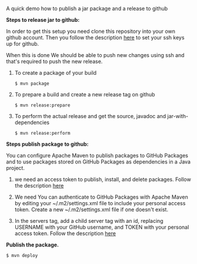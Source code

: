 A quick demo how to publish a jar package and a release to github

**Steps to release jar to github:**

In order to get this setup you need clone this repository into your own github account. Then you follow the description [here](https://docs.github.com/en/authentication/connecting-to-github-with-ssh/generating-a-new-ssh-key-and-adding-it-to-the-ssh-agent) to set your ssh keys up for github.

When this is done We should be able to push new changes using ssh and that's required to push the new release.

1. To create a package of your build

    `$ mvn package`

2. To prepare a build and create a new release tag on github

   `$ mvn release:prepare`

3. To perform the actual release and get the source, javadoc and jar-with-dependencies

   `$ mvn release:perform`


**Steps publish package to github:** 

You can configure Apache Maven to publish packages to GitHub Packages and to use packages stored on GitHub Packages as dependencies in a Java project.
1. we need  an access token to publish, install, and delete packages. Follow the description [here](https://docs.github.com/en/packages/working-with-a-github-packages-registry/working-with-the-apache-maven-registry#authenticating-to-github-packages)

2. We need You can authenticate to GitHub Packages with Apache Maven by editing your ~/.m2/settings.xml file to include your personal access token. Create a new ~/.m2/settings.xml file if one doesn't exist.

3. In the servers tag, add a child server tag with an id, replacing USERNAME with your GitHub username, and TOKEN with your personal access token.
   Follow the description [here](https://docs.github.com/en/packages/working-with-a-github-packages-registry/working-with-the-apache-maven-registry#authenticating-to-github-packages)

**Publish the package.**

`$ mvn deploy`
